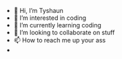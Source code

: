 - 👋 Hi, I’m Tyshaun
- 👀 I’m interested in coding
- 🌱 I’m currently learning coding
- 💞️ I’m looking to collaborate on stuff
- 📫 How to reach me up your ass
- 

<!---
Tyshaun-l/Tyshaun-l is a ✨ special ✨ repository because its `README.md` (this file) appears on your GitHub profile.
You can click the Preview link to take a look at your changes.
--->
